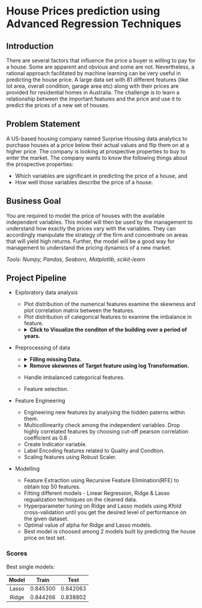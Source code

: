 # House Prices prediction using Advanced Regression Techniques

## Introduction
There are several factors that influence the price a buyer is willing to pay for a house. Some are apparent and obvious and some are not. Nevertheless, a rational approach facilitated by machine learning can be very useful in predicting the house price. A large data set with 81 different features (like lot area,  overall condition, garage area etc) along with their prices are provided for residential homes in Australia. The challenge is to learn a relationship between the important features and the price and use it to predict the prices of a new set of houses.

## Problem Statement
A US-based housing company named Surprise Housing data analytics to purchase houses at a price below their actual values and flip them on at a higher price. 
The company is looking at prospective properties to buy to enter the market. 
The company wants to know the following things about the prospective properties:
  - Which variables are significant in predicting the price of a house, and
  - How well those variables describe the price of a house.

## Business Goal 
You are required to model the price of houses with the available independent variables. 
This model will then be used by the management to understand how exactly the prices vary with the variables. 
They can accordingly manipulate the strategy of the firm and concentrate on areas that will yield high returns. 
Further, the model will be a good way for management to understand the pricing dynamics of a new market.

_Tools: Numpy, Pandas, Seaborn, Matplotlib, scikit-learn_


## Project Pipeline

- Exploratory data analysis
  - Plot distribution of the numerical features examine the skewness and plot correlation matrix between the features.
  - Plot distribution of categorical features to examine the imbalance in feature.
  - <details>
    <summary><strong> Click to Visualize the conditon of the building over a period of years. </strong></summary>
    <p align="center"><img src = 'https://github.com/DakshinGowda/DataScience-Projects/blob/main/House%20Price%20Prediction/Images/Age%20Built.png' width = 1000><p>
    </details>

- Preprocessing of data
  - <details>
    <summary><strong> Filling missing Data. </strong></summary>
    <p float="left" align='center'>
      <img src = 'https://github.com/DakshinGowda/DataScience-Projects/blob/main/House%20Price%20Prediction/Images/Missing%20data%20(Graph).png' width = 800>
      <img src = 'https://github.com/DakshinGowda/DataScience-Projects/blob/main/House%20Price%20Prediction/Images/Missing%20data%20(df).png' width = 300  height = 500>
    <p>
    </details>
  
  - <details>
    <summary><strong> Remove skewenes of Target feature using log Transformation. </strong></summary>
    <p float="left" align='center'>
      <img title='before' src='https://github.com/DakshinGowda/DataScience-Projects/blob/main/House%20Price%20Prediction/Images/SkewTarget%20(Before).png' width = 400>
      <img src='https://github.com/DakshinGowda/DataScience-Projects/blob/main/House%20Price%20Prediction/Images/SkewTarget%20(After).png' width = 400>
    <p>
    </details>

  
  - Handle imbalanced categorical features.
  - Feature selection.

- Feature Engineering
  - Engineering new features by analysing the hidden paterns within them.
  - Multicollinearity check among the independent variables. Drop highly correlated features by choosing cut-off pearson correlation coefficient as 0.8 .
  - Create Indicator variable.
  - Label Encoding features related to Quality and Condtion.
  - Scaling features using Robust Scaler.

- Modelling
  - Feature Extraction using Recursive Feature Elimination(RFE) to obtain top 50 features.
  - Fitting different models - Linear Regression, Ridge & Lasso regualization techniques on the cleaned data.
  - Hyperparameter tuning on Ridge and Lasso models using Kfold cross-validation until you get the desired level of performance on the given dataset.
  - Optimal value of alpha for Ridge and Lasso models.
  - Best model is choosed among 2 models built by predicting the house price on test set.

### Scores

Best single models:

| Model    | Train    | Test  	 | 
| :-------:| :-------:| :-------:|
| Lasso    | 0.845300 | 0.842063 |
| Ridge    | 0.844266 | 0.838802 |

